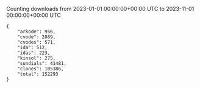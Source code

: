 
Counting downloads from 2023-01-01 00:00:00+00:00 UTC to 2023-11-01 00:00:00+00:00 UTC

```
{
    "arkode": 956,
    "cvode": 2889,
    "cvodes": 571,
    "ida": 512,
    "idas": 223,
    "kinsol": 275,
    "sundials": 41481,
    "clones": 105386,
    "total": 152293
}
```
